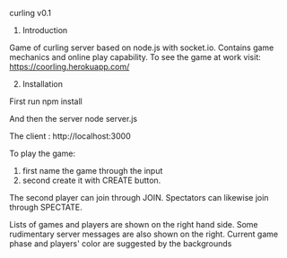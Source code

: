 curling v0.1

1. Introduction

Game of curling server based on node.js with socket.io. Contains game mechanics and online play capability. To see the game at work visit:
https://coorling.herokuapp.com/

2. Installation

First run
npm install

And then the server 
node server.js

The client :
http://localhost:3000

To play the game:
1) first name the game through the input
2) second create it with CREATE button.

The second player can join through JOIN.
Spectators can likewise join through SPECTATE.

Lists of games and players are shown on the right hand side. Some rudimentary server messages are also shown on the right.
Current game phase and players' color are suggested by the backgrounds
